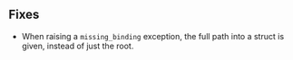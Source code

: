 ## Fixes
- When raising a `missing_binding` exception, the full path into a
  struct is given, instead of just the root.
